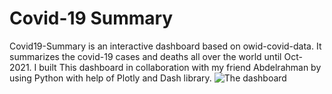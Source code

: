 # Covid-19 Summary
Covid19-Summary is an interactive dashboard based on owid-covid-data. It summarizes the covid-19 cases and deaths all over the world until Oct-2021.
I  built This dashboard in collaboration with my friend Abdelrahman by using Python with help of Plotly and Dash library. 
![The dashboard](https://user-images.githubusercontent.com/66443056/148041277-91505219-2b07-4cdb-8591-be92e8046d1a.png)
